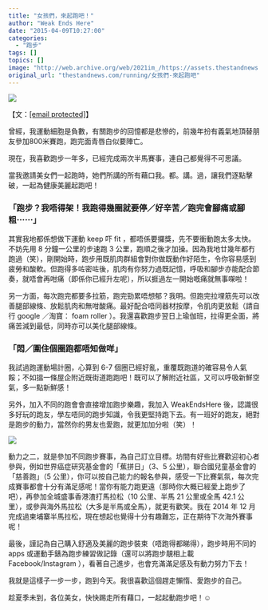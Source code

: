 ```yaml
---
title: "女孩們，來起跑吧！"
author: "Weak Ends Here"
date: "2015-04-09T10:27:00"
categories:
  - "跑步"
tags: []
topics: []
image: "http://web.archive.org/web/2021im_/https://assets.thestandnews.com/media/photos/Photo_1_E5A5B3E5ADA9E58091EFBC8CE4BE86E8B5B7E8B791E590A7_E7ACACE4B889E7_hcsYbyc.jpg"
original_url: "thestandnews.com/running/女孩們-來起跑吧"
---
```

![](http://web.archive.org/web/2021im_/https://assets.thestandnews.com/media/photos/Photo_1_E5A5B3E5ADA9E58091EFBC8CE4BE86E8B5B7E8B791E590A7_E7ACACE4B889E7_hcsYbyc.jpg)

【文：[\[email protected\]](/web/20210710222553/https://www.thestandnews.com/cdn-cgi/l/email-protection)】

曾經，我運動細胞是負數，有關跑步的回憶都是悲慘的，前幾年扮有義氣地頂替朋友參加800米賽跑，跑完面青唇白似要陣亡。

現在，我喜歡跑步一年多，已經完成兩次半馬賽事，連自己都覺得不可思議。

當我邀請美女們一起跑時，她們所講的所有藉口我。都。講。過，讓我們逐點擊破，一起為健康美麗起跑吧！

### 「跑步？我唔得架！我跑得幾圈就要停／好辛苦／跑完會腳痛或腳粗⋯⋯」

其實我地都係想做下運動 keep 吓 fit ，都唔係要攞獎，先不要衝動跑太多太快。不妨先用 8 分鐘一公里的步速跑 3 公里，跑順之後才加操。因為我地廿幾年都冇跑過（笑），剛開始時，跑步用既肌肉群組會對你做既動作好陌生，令你容易感到疲勞和酸軟。但跑得多咗密咗後，肌肉有你努力過既記憶，呼吸和腳步亦能配合節奏，就唔會再咁痛（即係你已經升左呢），所以捱過左一開始嘅痛就無事㗎啦！

另一方面，每次跑完都要多拉筋，跑完勁累唔想郁？我明。但跑完拉埋筋先可以改善腿部線條、放鬆肌肉和無咁酸痛。最好配合唔同器材按摩，令肌肉更放鬆（請自行 google ／淘寶： foam roller ）。我還喜歡跑步翌日上瑜伽班，拉得更全面，將痛苦減到最低，同時亦可以美化腿部線條。

### 「悶／圍住個圈跑都唔知做咩」

我試過跑運動場計圈，心算到 6-7 個圈已經好亂，重覆既跑道的確容易令人氣餒；不如搵一條屋企附近既街道跑跑吧！既可以了解附近社區，又可以呼吸新鮮空氣，多一點新鮮感！

另外，加入不同的跑會會直接增加跑步樂趣，我加入 WeakEndsHere 後，認識很多好玩的跑友，學左唔同的跑步知識，令我更堅持跑下去。有一班好的跑友，絕對是跑步的動力，當然你的男友也愛跑，就更加加分啦（笑）！

![](http://web.archive.org/web/2021im_/https://assets.thestandnews.com/media/photos/Photo_2_E5A5B3E5ADA9E58091EFBC8CE4BE86E8B5B7E8B791E590A7_E7ACACE4B889E7_pVkiPYE.jpg)

動力之二，就是參加不同跑步賽事，為自己訂立目標。坊間有好些比賽歡迎初心者參與，例如世界癌症研究基金會的「蕉拼日」（3、5 公里），聯合國兒童基金會的「慈善跑」（5 公里），你可以按自己能力的報名參與，感受一下比賽氣氛，每次完成賽事都會十分有滿足感呢！當你有能力跑更遠（那時你大概已經愛上跑步了吧），再參加全城盛事香港渣打馬拉松（10 公里、半馬 21 公里或全馬 42.1 公里），或參與海外馬拉松（大多是半馬或全馬），就更有歡笑。我在 2014 年 12 月完成過柬埔寨半馬拉松，現在想起也覺得十分有趣難忘，正在期待下次海外賽事呢！

最後，謹記為自己購入舒適及美麗的跑步裝束（唔跑得都睇得），跑步時用不同的 apps 或運動手錶為跑步練習做記錄（還可以將跑步靚相上載 Facebook/Instagram ），看著自己進步，也會充滿滿足感及有動力努力下去！

我就是這樣子一步一步，跑到今天。我很喜歡這個趕走懶惰、愛跑步的自己。

趁夏季未到，各位美女，快快踢走所有藉口，一起起動跑步吧！☺